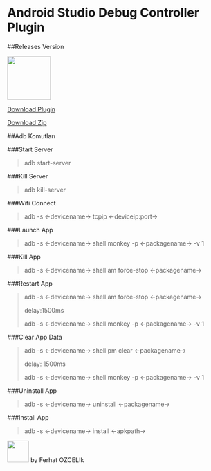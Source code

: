 
# Android Studio Debug Controller Plugin


##Releases Version

[<img src="https://upload.wikimedia.org/wikipedia/commons/thumb/1/1a/JetBrains_Logo_2016.svg/1200px-JetBrains_Logo_2016.svg.png" width="100"/>](https://plugins.jetbrains.com/plugin/18732-debug-controller?preview=true)

[Download Plugin](https://plugins.jetbrains.com/plugin/18732-debug-controller?preview=true)

[Download Zip](https://github.com/ferhatozcelik/Android-Studio-DebugController/blob/main/Debug-Controller.zip?raw=true)

##Adb Komutları

###Start Server
> adb start-server

###Kill Server
> adb kill-server

###Wifi Connect
> adb -s <-devicename-> tcpip <-deviceip:port->

###Launch App
> adb -s <-devicename-> shell monkey -p <-packagename-> -v 1

###Kill App
> adb -s <-devicename-> shell am force-stop <-packagename-> 

###Restart App
> adb -s <-devicename-> shell am force-stop <-packagename->
> 
> delay:1500ms
> 
> adb -s <-devicename-> shell monkey -p <-packagename-> -v 1

###Clear App Data
> adb -s <-devicename-> shell pm clear <-packagename-> 
> 
> delay: 1500ms
>
> adb -s <-devicename-> shell monkey -p <-packagename-> -v 1

###Uninstall App
> adb -s <-devicename-> uninstall <-packagename-> 

 ###Install App
> adb -s <-devicename-> install <-apkpath-> 



[<img src="https://ferhatozcelik.com/assets/images/logov2.png" width="50"/>](https://ferhatozcelik.com/)
by Ferhat OZCELIk
